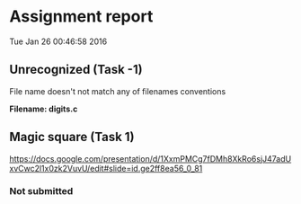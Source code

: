 # Assignment report
Tue Jan 26 00:46:58 2016
## Unrecognized (Task -1)
File name doesn't not match any of filenames conventions

**Filename: digits.c**
## Magic square (Task 1)
https://docs.google.com/presentation/d/1XxmPMCg7fDMh8XkRo6sjJ47adUxvCwc2l1x0zk2VuvU/edit#slide=id.ge2ff8ea56_0_81

### Not submitted
